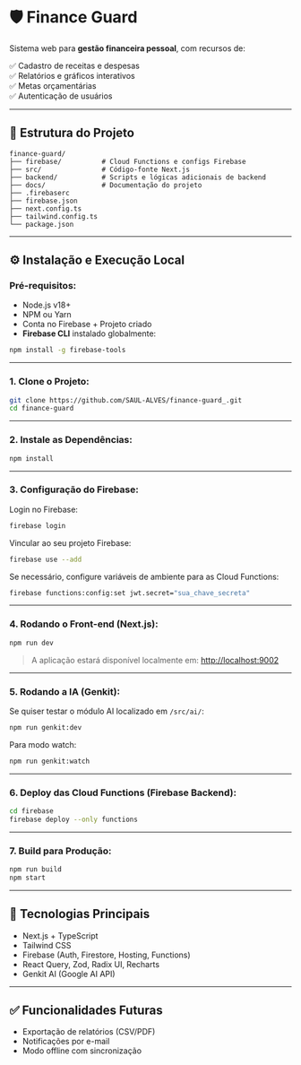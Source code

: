 # 🛡️ Finance Guard

Sistema web para **gestão financeira pessoal**, com recursos de:

✅ Cadastro de receitas e despesas  
✅ Relatórios e gráficos interativos  
✅ Metas orçamentárias  
✅ Autenticação de usuários  

---

## 📂 Estrutura do Projeto

```
finance-guard/
├── firebase/          # Cloud Functions e configs Firebase
├── src/               # Código-fonte Next.js
├── backend/           # Scripts e lógicas adicionais de backend
├── docs/              # Documentação do projeto
├── .firebaserc
├── firebase.json
├── next.config.ts
├── tailwind.config.ts
└── package.json
```

---

## ⚙️ Instalação e Execução Local

### Pré-requisitos:

- Node.js v18+
- NPM ou Yarn
- Conta no Firebase + Projeto criado
- **Firebase CLI** instalado globalmente:

```bash
npm install -g firebase-tools
```

---

### 1. Clone o Projeto:

```bash
git clone https://github.com/SAUL-ALVES/finance-guard_.git
cd finance-guard
```

---

### 2. Instale as Dependências:

```bash
npm install
```

---

### 3. Configuração do Firebase:

Login no Firebase:

```bash
firebase login
```

Vincular ao seu projeto Firebase:

```bash
firebase use --add
```

Se necessário, configure variáveis de ambiente para as Cloud Functions:

```bash
firebase functions:config:set jwt.secret="sua_chave_secreta"
```

---

### 4. Rodando o Front-end (Next.js):

```bash
npm run dev
```

> A aplicação estará disponível localmente em: [http://localhost:9002](http://localhost:9002)

---

### 5. Rodando a IA (Genkit):

Se quiser testar o módulo AI localizado em `/src/ai/`:

```bash
npm run genkit:dev
```

Para modo watch:

```bash
npm run genkit:watch
```

---

### 6. Deploy das Cloud Functions (Firebase Backend):

```bash
cd firebase
firebase deploy --only functions
```

---

### 7. Build para Produção:

```bash
npm run build
npm start
```

---

## 📝 Tecnologias Principais

- Next.js + TypeScript  
- Tailwind CSS  
- Firebase (Auth, Firestore, Hosting, Functions)  
- React Query, Zod, Radix UI, Recharts  
- Genkit AI (Google AI API)

---

## ✅ Funcionalidades Futuras

- Exportação de relatórios (CSV/PDF)  
- Notificações por e-mail  
- Modo offline com sincronização
